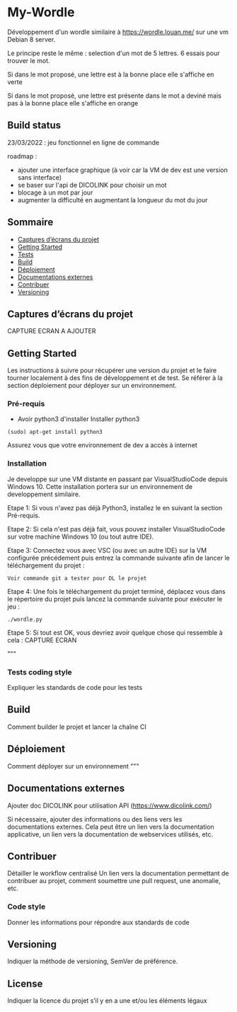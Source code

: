 # My-Wordle

Développement d'un wordle similaire à https://wordle.louan.me/ sur une vm Debian 8 server. 

Le principe reste le même : selection d'un mot de 5 lettres. 6 essais pour trouver le mot.

Si dans le mot proposé, une lettre est à la bonne place elle s'affiche en verte

Si dans le mot proposé, une lettre est présente dans le mot a deviné mais pas à la bonne place elle s'affiche en orange

## Build status

23/03/2022 : jeu fonctionnel en ligne de commande

roadmap :
- ajouter une interface graphique (à voir car la VM de dev est une version sans interface)
- se baser sur l'api de DICOLINK pour choisir un mot
- blocage à un mot par jour
- augmenter la difficulté en augmentant la longueur du mot du jour

## Sommaire

* [Captures d’écrans du projet](#Captures-décrans-du-projet)
* [Getting Started](#Getting-Started)
* [Tests](#Tests)
* [Build](#Build)
* [Déploiement](#Déploiement)
* [Documentations externes](#Documentations-externes)
* [Contribuer](#Contribuer)
* [Versioning](#Versioning)

## Captures d’écrans du projet

CAPTURE ECRAN A AJOUTER

## Getting Started

Les instructions à suivre pour récupérer une version du projet et le faire tourner localement à des fins de développement et de test. Se référer à la section déploiement pour déployer sur un environnement. 

### Pré-requis
- Avoir python3 d'installer
 Installer python3
 ```
 (sudo) apt-get install python3
 ```
 
 Assurez vous que votre environnement de dev a accès à internet
 
### Installation

Je developpe sur une VM distante en passant par VisualStudioCode depuis Windows 10. Cette installation portera sur un environnement de developpement similaire.

Etape 1:
Si vous n'avez pas déjà Python3, installez le en suivant la section Pré-requis.

Etape 2:
Si cela n'est pas déjà fait, vous pouvez installer VisualStudioCode sur votre machine Windows 10 (ou tout autre IDE).

Etape 3:
Connectez vous avec VSC (ou avec un autre IDE) sur la VM configurée précédement puis entrez la commande suivante afin de lancer le téléchargement du projet :
```
Voir commande git a tester pour DL le projet
```

Etape 4:
Une fois le téléchargement du projet terminé, déplacez vous dans le répertoire du projet puis lancez la commande suivante pour exécuter le jeu :
```
./wordle.py
```

Etape 5:
Si tout est OK, vous devriez avoir quelque chose qui ressemble à cela :
CAPTURE ECRAN

"""
### Tests coding style

Expliquer les standards de code pour les tests

## Build

Comment builder le projet et lancer la chaîne CI

## Déploiement

Comment déployer sur un environnement
"""

## Documentations externes

Ajouter doc DICOLINK pour utilisation API (https://www.dicolink.com/)

Si nécessaire, ajouter des informations ou des liens vers les documentations externes. Cela peut être un lien vers la documentation applicative, un lien vers la documentation de webservices utilisés, etc.

## Contribuer
Détailler le workflow centralisé
Un lien vers la documentation permettant de contribuer au projet, comment soumettre une pull request, une anomalie, etc.

### Code style

Donner les informations pour répondre aux standards de code

## Versioning

Indiquer la méthode de versioning, SemVer de préférence. 

## License

Indiquer la licence du projet s’il y en a une et/ou les éléments légaux


